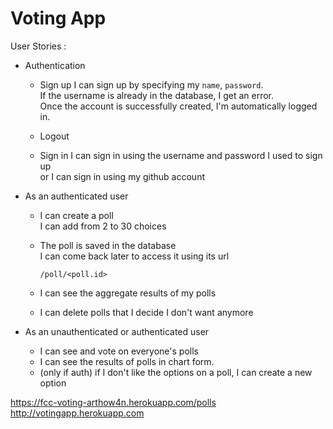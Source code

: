 # Voting App

User Stories :

* Authentication
    * Sign up 
      I can sign up by specifying my `name`, `password`.  
      If the username is already in the database, I get an error.  
      Once the account is successfully created, I'm automatically logged in.

    * Logout
    * Sign in
        I can sign in using the username and password I used to sign up  
        or I can sign in using my github account

* As an authenticated user
    * I can create a poll  
        I can add from 2 to 30 choices

    * The poll is saved in the database  
        I can come back later to access it using its url

          /poll/<poll.id>

    * I can see the aggregate results of my polls
    * I can delete polls that I decide I don't want anymore

* As an unauthenticated or authenticated user
    * I can see and vote on everyone's polls
    * I can see the results of polls in chart form.
    * (only if auth) if I don't like the options on a poll, I can create a new option

https://fcc-voting-arthow4n.herokuapp.com/polls  
http://votingapp.herokuapp.com
